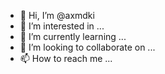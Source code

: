 - 👋 Hi, I’m @axmdki
- 👀 I’m interested in ...
- 🌱 I’m currently learning ...
- 💞️ I’m looking to collaborate on ...
- 📫 How to reach me ...

<!---
axmdki/axmdki is a ✨ special ✨ repository because its `README.md` (this file) appears on your GitHub profile.
You can click the Preview link to take a look at your changes.
--->
